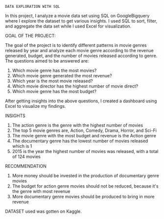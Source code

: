     DATA EXPLORATION WITH SQL

In this project, I analyze a movie data set using SQL on GoogleBigquery where I explore the dataset to get various insights. I used SQL to sort, filter, and aggregate the data set while I used Excel for visualization.

GOAL OF THE PROJECT:

The goal of the project is to identify different patterns in movie genres released by year and analyze each movie genre according to the revenue generated, budget, and the number of movies released according to genre. The questions aimed to be answered are:

1. Which movie genre has the most movies?
2. Which movie genre generated the most revenue?
3. Which year is the most movie released?
4. Which movie director has the highest number of movie direct?
5. Which movie genre has the most budget?

 After getting insights into the above questions, I created a dashboard using Excel to visualize my findings.


   INSIGHTS

   1. The action genre is the genre with the highest number of movies
   2. The top 5 movie genres are, Action, Comedy, Drama, Horror, and Sci-Fi
   3. The movie genre with the most budget and revenue is the Action genre
   4. The documentary genre has the lowest number of movies released which is 1
   5. 2015 is the year the highest number of movies was released, with a total of 124 movies


   RECOMMENDATION

   1. More money should be invested in the production of documentary genre movies
   2. The budget for action genre movies should not be reduced, because it's the genre with most revenue
   3. More documentary genre movies should be produced to bring in more revenue


DATASET used was gotten on Kaggle.

